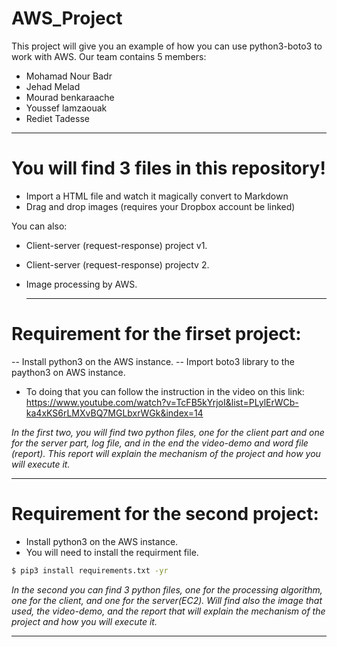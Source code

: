 # AWS_Project


This project will give you an example of how you can use python3-boto3 to work with AWS.
Our team contains 5 members:


  -  Mohamad Nour Badr
-  Jehad Melad
-  Mourad benkaraache
-  Youssef lamzaouak
-  Rediet Tadesse

***
# You will find 3 files in this repository!

  - Import a HTML file and watch it magically convert to Markdown
  - Drag and drop images (requires your Dropbox account be linked)


You can also:
  - Client-server (request-response) project v1.
- Client-server (request-response) projectv 2.
- Image processing by AWS.

  ***
# Requirement for the firset project:

-- Install python3 on the AWS instance.
-- Import boto3 library to the paython3 on AWS instance.
* To doing that you can follow the instruction in the video on this link:
https://www.youtube.com/watch?v=TcFB5kYrjoI&list=PLylErWCb-ka4xKS6rLMXvBQ7MGLbxrWGk&index=14

*In the first two, you will find two python files, one for the client part and one for the server part, log file, and in the end the video-demo and word file (report). This report will explain the mechanism of the project and how you will execute it.*




***
# Requirement for the second project:

- Install python3 on the AWS instance.
- You will need to install the requirment file.
 










```sh
$ pip3 install requirements.txt -yr
```
*In the second you can find 3 python files, one for the processing algorithm, one for the client, and one for the server(EC2). Will find also the image that used, the video-demo, and the report that will explain the mechanism of the project and how you will execute it.* 

* * *










